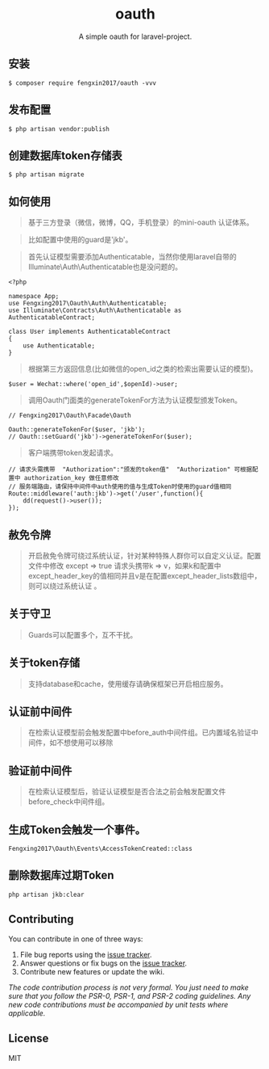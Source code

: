 <h1 align="center"> oauth </h1>

<p align="center"> A simple oauth for laravel-project.</p>


## 安装

```shell
$ composer require fengxin2017/oauth -vvv
```

## 发布配置
```
$ php artisan vendor:publish
```

## 创建数据库token存储表
```
$ php artisan migrate
```


## 如何使用

> 基于三方登录（微信，微博，QQ，手机登录）的mini-oauth 认证体系。

> 比如配置中使用的guard是'jkb'。

> 首先认证模型需要添加Authenticatable，当然你使用laravel自带的Illuminate\Auth\Authenticatable也是没问题的。

```
<?php

namespace App;
use Fengxing2017\Oauth\Auth\Authenticatable;
use Illuminate\Contracts\Auth\Authenticatable as AuthenticatableContract;

class User implements AuthenticatableContract
{
    use Authenticatable;
}

```
> 根据第三方返回信息(比如微信的open_id之类的检索出需要认证的模型)。

```
$user = Wechat::where('open_id',$openId)->user;
```
> 调用Oauth门面类的generateTokenFor方法为认证模型颁发Token。

```
// Fengxing2017\Oauth\Facade\Oauth

Oauth::generateTokenFor($user, 'jkb'); 
// Oauth::setGuard('jkb')->generateTokenFor($user);
```

> 客户端携带token发起请求。

```
// 请求头需携带  "Authorization":"颁发的token值"  "Authorization" 可根据配置中 authorization_key 做任意修改
// 服务端路由，请保持中间件中auth使用的值与生成Token时使用的guard值相同
Route::middleware('auth:jkb')->get('/user',function(){
    dd(request()->user());
});

```

## 赦免令牌

> 开启赦免令牌可绕过系统认证，针对某种特殊人群你可以自定义认证。配置文件中修改 except => true 请求头携带k => v，如果k和配置中except_header_key的值相同并且v是在配置except_header_lists数组中，则可以绕过系统认证 。

## 关于守卫

> Guards可以配置多个，互不干扰。

## 关于token存储

> 支持database和cache，使用缓存请确保框架已开启相应服务。

## 认证前中间件

> 在检索认证模型前会触发配置中before_auth中间件组。已内置域名验证中间件，如不想使用可以移除

## 验证前中间件

> 在检索认证模型后，验证认证模型是否合法之前会触发配置文件before_check中间件组。

## 生成Token会触发一个事件。

```
Fengxing2017\Oauth\Events\AccessTokenCreated::class
```

## 删除数据库过期Token
```
php artisan jkb:clear
```

## Contributing

You can contribute in one of three ways:

1. File bug reports using the [issue tracker](https://github.com/fengxin2017/oauth/issues).
2. Answer questions or fix bugs on the [issue tracker](https://github.com/fengxin2017/oauth/issues).
3. Contribute new features or update the wiki.

_The code contribution process is not very formal. You just need to make sure that you follow the PSR-0, PSR-1, and PSR-2 coding guidelines. Any new code contributions must be accompanied by unit tests where applicable._

## License

MIT